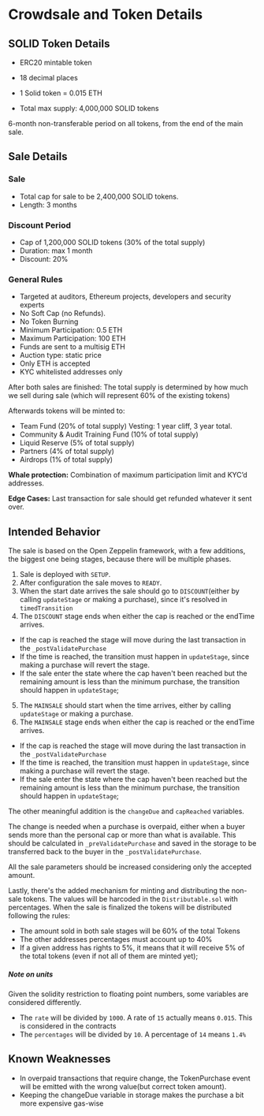 # Crowdsale and Token Details

## SOLID Token Details
* ERC20 mintable token
* 18 decimal places
* 1 Solid token = 0.015 ETH

* Total max supply: 4,000,000 SOLID tokens


6-month non-transferable period on all tokens, from the end of the main sale.

## Sale Details
### Sale
- Total cap for sale to be 2,400,000 SOLID tokens.
- Length: 3 months

### Discount Period
- Cap of 1,200,000 SOLID tokens (30% of the total supply)
- Duration: max 1 month
- Discount: 20%

### General Rules
- Targeted at auditors, Ethereum projects, developers and security experts
- No Soft Cap (no Refunds).
- No Token Burning
- Minimum Participation: 0.5 ETH
- Maximum Participation: 100 ETH
- Funds are sent to a multisig ETH
- Auction type: static price
- Only ETH is accepted
- KYC whitelisted addresses only


After both sales are finished:
The total supply is determined by how much we sell during sale (which will represent 60% of the existing tokens)

Afterwards tokens will be minted to:
* Team Fund (20% of total supply)
Vesting: 1 year cliff, 3 year total.
* Community & Audit Training Fund (10% of total supply)
* Liquid Reserve (5% of total supply)
* Partners (4% of total supply)
* Airdrops (1% of total supply)


__Whale protection:__  Combination of maximum participation limit and KYC’d addresses.

__Edge Cases:__ Last transaction for sale should get refunded whatever it sent over.

## Intended Behavior

The sale is based on the Open Zeppelin framework, with a few additions, the biggest one being stages, because there will be multiple phases.

1) Sale is deployed with `SETUP`.
2) After configuration the sale moves to `READY`.
3) When the start date arrives the sale should go to `DISCOUNT`(either by calling `updateStage` or making a purchase), since it's resolved in `timedTransition`
4) The `DISCOUNT` stage ends when either the cap is reached or the endTime arrives.
  * If the cap is reached the stage will move during the last transaction in the `_postValidatePurchase`
  * If the time is reached, the transition must happen in `updateStage`, since making a purchase will revert the stage.
  * If the sale enter the state where the cap haven't been reached but the remaining amount is less than the minimum purchase, the transition should happen in `updateStage`;
5) The `MAINSALE` should start when the time arrives, either by calling `updateStage` or making a purchase.
7) The `MAINSALE` stage ends when either the cap is reached or the endTime arrives.
  * If the cap is reached the stage will move during the last transaction in the `_postValidatePurchase`
  * If the time is reached, the transition must happen in `updateStage`, since making a purchase will revert the stage.
  * If the sale enter the state where the cap haven't been reached but the remaining amount is less than the minimum purchase, the transition should happen in `updateStage`;


The other meaningful addition is the `changeDue` and `capReached` variables.

The change is needed when a purchase is overpaid, either when a buyer sends more than the personal cap or more than what is available. This should be calculated in `_preValidatePurchase` and saved in the storage to be transferred back to the buyer in the `_postValidatePurchase`.

All the sale parameters should be increased considering only the accepted amount.

Lastly, there's the added mechanism for minting and distributing the non-sale tokens.
The values will be harcoded in the `Distributable.sol` with percentages. When the sale is finalized the tokens will be distributed following the rules:

* The amount sold in both sale stages will be 60% of the total Tokens
* The other addresses percentages must account up to 40%
* If a given address has rights to 5%, it means that it will receive 5% of the total tokens (even if not all of them are minted yet);


##### Note on units
Given the solidity restriction to floating point numbers, some variables are considered differently.
* The `rate` will be divided by `1000`. A rate of `15` actually means `0.015`. This is considered in the contracts
* The `percentages` will be divided by `10`. A percentage of `14` means `1.4%`   

## Known Weaknesses
* In overpaid transactions that require change, the TokenPurchase event will be emitted with the wrong value(but correct token amount).
* Keeping the changeDue variable in storage makes the purchase a bit more expensive gas-wise

